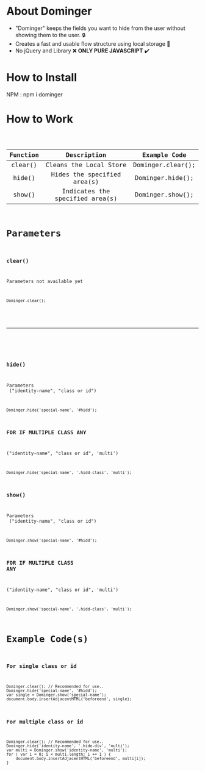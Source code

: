 # About Dominger
* "Dominger" keeps the fields you want to hide from the user without showing them to the user. :lock:
* Creates a fast and usable flow structure using local storage :floppy_disk:
* No jQuery and Library :x: <b>ONLY PURE JAVASCRIPT</b> :heavy_check_mark:

# How to Install
NPM : npm i dominger

# How to Work
<code>

| Function | Description  | Example Code  |
| :---:   | :-: | :-: |
| clear() | Cleans the Local Store | Dominger.clear(); |
| hide() | Hides the specified area(s) | Dominger.hide(); |
| show() | Indicates the specified area(s) | Dominger.show(); |

# Parameters

### clear()
Parameters not available yet <br>
```JS
Dominger.clear();
```
<br>
<hr>
<br>

### hide()
Parameters <br>
("identity-name", "class or id") <br>
```JS
Dominger.hide('special-name', '#hidd');
```
### <b>FOR IF MULTIPLE CLASS ANY</b>
("identity-name", "class or id", 'multi') <br>
```JS
Dominger.hide('special-name', '.hidd-class', 'multi');
```

### show()
Parameters <br>
("identity-name", "class or id") <br>
```JS
Dominger.show('special-name', '#hidd');
```
### <b>FOR IF MULTIPLE CLASS ANY</b>
("identity-name", "class or id", 'multi') <br>
```JS
Dominger.show('special-name', '.hidd-class', 'multi');
```

# Example Code(s)

### For single class or id

```JS
Dominger.clear(); // Recommended for use..
Dominger.hide('special-name', '#hidd');
var single = Dominger.show('special-name');
document.body.insertAdjacentHTML('beforeend', single);
```

### For multiple class or id

```JS
Dominger.clear(); // Recommended for use..
Dominger.hide('identity-name', '.hide-div', 'multi');
var multi = Dominger.show('identity-name', 'multi');
for ( var i = 0; i < multi.length; i += 1 ) {
    document.body.insertAdjacentHTML('beforeend', multi[i]);
}
```


</code>
